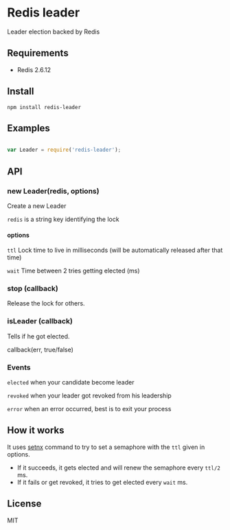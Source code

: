 Redis leader
===========

Leader election backed by Redis

## Requirements

  - Redis 2.6.12

## Install

```
npm install redis-leader
```

## Examples

```javascript

var Leader = require('redis-leader');

```

## API

### new Leader(redis, options)

  Create a new Leader

  `redis` is a string key identifying the lock

#### options

  `ttl` Lock time to live in milliseconds (will be automatically released after that time)

  `wait` Time between 2 tries getting elected (ms)

### stop (callback)

  Release the lock for others.

### isLeader (callback)

  Tells if he got elected.

  callback(err, true/false)

### Events

`elected` when your candidate become leader

`revoked` when your leader got revoked from his leadership

`error` when an error occurred, best is to exit your process


## How it works

It uses [setnx](http://redis.io/commands/setnx) command to try to set a semaphore with the `ttl` given in options.
 - If it succeeds, it gets elected and will renew the semaphore every `ttl/2` ms.
 - If it fails or get revoked, it tries to get elected every `wait` ms.

## License

  MIT

